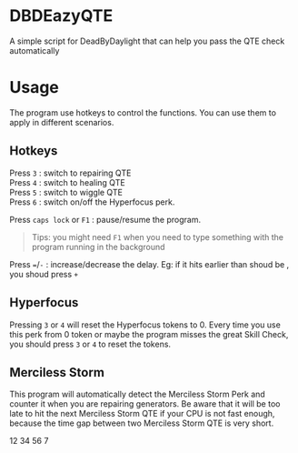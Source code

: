 # DBDEazyQTE
A simple script for DeadByDaylight that can help you pass the QTE check automatically 

# Usage
The program use hotkeys to control the functions. You can use them to apply in different scenarios.

## Hotkeys
Press `3` : switch to repairing QTE  
Press `4` : switch to healing QTE  
Press `5` : switch to wiggle QTE  
Press `6` : switch on/off the Hyperfocus perk.  

Press `caps lock` or `F1` : pause/resume the program.   
> Tips: you might need `F1` when you need to type something with the program running in the background   

Press `=`/`-` : increase/decrease the delay. Eg: if it hits earlier than shoud be , you shoud press `+`  

## Hyperfocus
Pressing `3` or `4` will reset the Hyperfocus tokens to 0. Every time you use this perk from 0 token or maybe the program misses the great Skill Check, you should press `3` or `4` to reset the tokens.  


## Merciless Storm  
This program will automatically detect the Merciless Storm Perk and counter it when you are repairing generators. Be aware that it will be too late to hit the next Merciless Storm QTE if your CPU is not fast enough, because the time gap between two Merciless Storm QTE is very short.

12
34
56
7
